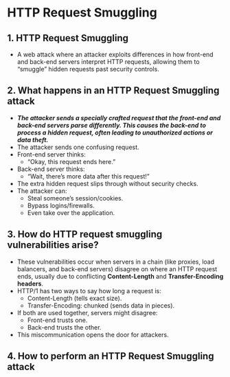 # HTTP Request Smuggling

## 1. HTTP Request Smuggling
- A web attack where an attacker exploits differences in how front-end and back-end servers interpret HTTP requests, allowing them to “smuggle” hidden requests past security controls.

## 2. What happens in an HTTP Request Smuggling attack
- ***The attacker sends a specially crafted request that the front-end and back-end servers parse differently. This causes the back-end to process a hidden request, often leading to unauthorized actions or data theft.***
- The attacker sends one confusing request.
- Front-end server thinks:
	- “Okay, this request ends here.”
- Back-end server thinks:
	- “Wait, there’s more data after this request!”
- The extra hidden request slips through without security checks.
- The attacker can:
	- Steal someone’s session/cookies.
	- Bypass logins/firewalls.
	- Even take over the application.

## 3. How do HTTP request smuggling vulnerabilities arise?
- These vulnerabilities occur when servers in a chain (like proxies, load balancers, and back-end servers) disagree on where an HTTP request ends, usually due to conflicting **Content-Length** and **Transfer-Encoding headers**.
- HTTP/1 has two ways to say how long a request is:
	- Content-Length (tells exact size).
	- Transfer-Encoding: chunked (sends data in pieces).
- If both are used together, servers might disagree:
	- Front-end trusts one.
	- Back-end trusts the other.
- This miscommunication opens the door for attackers.

## 4. How to perform an HTTP Request Smuggling attack
